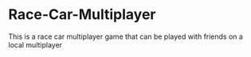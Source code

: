 # Race-Car-Multiplayer
This is a race car multiplayer game that can be played with friends on a local multiplayer
